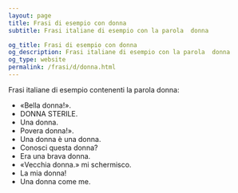 ```yaml
---
layout: page
title: Frasi di esempio con donna 
subtitle: Frasi italiane di esempio con la parola  donna

og_title: Frasi di esempio con donna 
og_description: Frasi italiane di esempio con la parola  donna
og_type: website
permalink: /frasi/d/donna.html
---
```


Frasi italiane di esempio contenenti la parola donna:


- «Bella donna!».
- DONNA STERILE.
- Una donna.
- Povera donna!».
- Una donna è una donna.
- Conosci questa donna?
- Era una brava donna.
- «Vecchia donna.» mi schermisco.
- La mia donna!
- Una donna come me.

